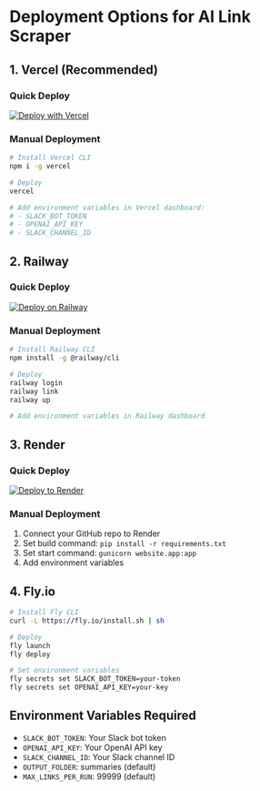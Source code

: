 # Deployment Options for AI Link Scraper

## 1. Vercel (Recommended)

### Quick Deploy
[![Deploy with Vercel](https://vercel.com/button)](https://vercel.com/new/clone?repository-url=https://github.com/your-username/ai-link-scraper)

### Manual Deployment
```bash
# Install Vercel CLI
npm i -g vercel

# Deploy
vercel

# Add environment variables in Vercel dashboard:
# - SLACK_BOT_TOKEN
# - OPENAI_API_KEY
# - SLACK_CHANNEL_ID
```

## 2. Railway

### Quick Deploy
[![Deploy on Railway](https://railway.app/button.svg)](https://railway.app/new/template?template=https://github.com/your-username/ai-link-scraper)

### Manual Deployment
```bash
# Install Railway CLI
npm install -g @railway/cli

# Deploy
railway login
railway link
railway up

# Add environment variables in Railway dashboard
```

## 3. Render

### Quick Deploy
[![Deploy to Render](https://render.com/images/deploy-to-render-button.svg)](https://render.com/deploy?repo=https://github.com/your-username/ai-link-scraper)

### Manual Deployment
1. Connect your GitHub repo to Render
2. Set build command: `pip install -r requirements.txt`
3. Set start command: `gunicorn website.app:app`
4. Add environment variables

## 4. Fly.io

```bash
# Install Fly CLI
curl -L https://fly.io/install.sh | sh

# Deploy
fly launch
fly deploy

# Set environment variables
fly secrets set SLACK_BOT_TOKEN=your-token
fly secrets set OPENAI_API_KEY=your-key
```

## Environment Variables Required

- `SLACK_BOT_TOKEN`: Your Slack bot token
- `OPENAI_API_KEY`: Your OpenAI API key  
- `SLACK_CHANNEL_ID`: Your Slack channel ID
- `OUTPUT_FOLDER`: summaries (default)
- `MAX_LINKS_PER_RUN`: 99999 (default)
